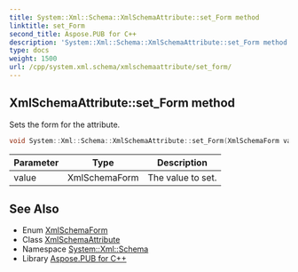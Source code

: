 ```yaml
---
title: System::Xml::Schema::XmlSchemaAttribute::set_Form method
linktitle: set_Form
second_title: Aspose.PUB for C++
description: 'System::Xml::Schema::XmlSchemaAttribute::set_Form method. Sets the form for the attribute in C++.'
type: docs
weight: 1500
url: /cpp/system.xml.schema/xmlschemaattribute/set_form/
---
```

## XmlSchemaAttribute::set_Form method


Sets the form for the attribute.

```cpp
void System::Xml::Schema::XmlSchemaAttribute::set_Form(XmlSchemaForm value)
```


| Parameter | Type | Description |
| --- | --- | --- |
| value | XmlSchemaForm | The value to set. |

## See Also

* Enum [XmlSchemaForm](../../xmlschemaform/)
* Class [XmlSchemaAttribute](../)
* Namespace [System::Xml::Schema](../../)
* Library [Aspose.PUB for C++](../../../)
